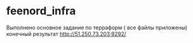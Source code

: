 # feenord_infra
Выполнено основное задание по терраформ ( все файлы приложены)
конечный результат http://51.250.73.203:9292/
